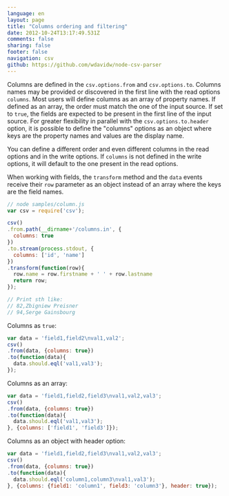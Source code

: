 ```yaml
---
language: en
layout: page
title: "Columns ordering and filtering"
date: 2012-10-24T13:17:49.531Z
comments: false
sharing: false
footer: false
navigation: csv
github: https://github.com/wdavidw/node-csv-parser
---
```


Columns are defined in the `csv.options.from` and `csv.options.to`.
Columns names may be provided or discovered in the first line with the
read options `columns`. Most users will define columns as an
array of property names. If defined as an array, the order must match
the one of the input source. If set to `true`, the fields are
expected to be present in the first line of the input source. For greater
flexibility in parallel with the `csv.options.to.header` option,
it is possible to define the "columns" options as an object where keys
are the property names and values are the display name.

You can define a different order and even different columns in the
read options and in the write options. If `columns` is not defined
in the write options, it will default to the one present in the read options.

When working with fields, the `transform` method and the `data`
events receive their `row` parameter as an object instead of an
array where the keys are the field names.

```javascript
// node samples/column.js
var csv = require('csv');

csv()
.from.path(__dirname+'/columns.in', {
  columns: true
})
.to.stream(process.stdout, {
  columns: ['id', 'name']
})
.transform(function(row){
  row.name = row.firstname + ' ' + row.lastname
  return row;
});

// Print sth like:
// 82,Zbigniew Preisner
// 94,Serge Gainsbourg
```

Columns as `true`:

```javascript
var data = 'field1,field2\nval1,val2';
csv()
.from(data, {columns: true})
.to(function(data){
  data.should.eql('val1,val3');
});
```

Columns as an array:

```javascript
var data = 'field1,field2,field3\nval1,val2,val3';
csv()
.from(data, {columns: true})
.to(function(data){
  data.should.eql('val1,val3');
}, {columns: ['field1', 'field3']});
```

Columns as an object with header option:

```javascript
var data = 'field1,field2,field3\nval1,val2,val3';
csv()
.from(data, {columns: true})
.to(function(data){
  data.should.eql('column1,column3\nval1,val3');
}, {columns: {field1: 'column1', field3: 'column3'}, header: true});
```
